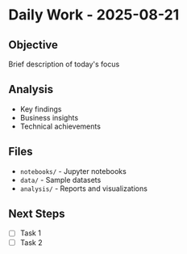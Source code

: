 # Daily Work - 2025-08-21

## Objective
Brief description of today's focus

## Analysis
- Key findings
- Business insights
- Technical achievements

## Files
- `notebooks/` - Jupyter notebooks
- `data/` - Sample datasets
- `analysis/` - Reports and visualizations

## Next Steps
- [ ] Task 1
- [ ] Task 2
